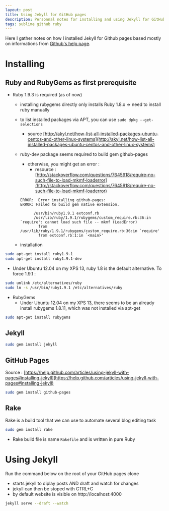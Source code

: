 ```yaml
---
layout: post
title: Using Jekyll for GitHub pages
description: Personnal notes for installing and using Jekyll for GitHub pages
tags: sublime github ruby
---
```


Here I gather notes on how I installed Jekyll for Github pages based mostly on informations from [Github's help page](https://help.github.com/articles/using-jekyll-with-pages).


# Installing

## Ruby and RubyGems as first prerequisite

* Ruby 1.9.3 is required (as of now)
  + installing rubygems directly only installs Ruby 1.8.x => need to install ruby manually
  + to list installed packages via APT, you can use `sudo dpkg --get-selections`
    - source [http://akyl.net/how-list-all-installed-packages-ubuntu-centos-and-other-linux-systems](http://akyl.net/how-list-all-installed-packages-ubuntu-centos-and-other-linux-systems)
  + ruby-dev package seems required to build gem github-pages
    - otherwise, you might get an error :
      + resource : [http://stackoverflow.com/questions/7645918/require-no-such-file-to-load-mkmf-loaderror](http://stackoverflow.com/questions/7645918/require-no-such-file-to-load-mkmf-loaderror)

    ```
    ERROR:  Error installing github-pages:
    ERROR: Failed to build gem native extension.

          /usr/bin/ruby1.9.1 extconf.rb
          /usr/lib/ruby/1.9.1/rubygems/custom_require.rb:36:in `require': cannot load such file -- mkmf (LoadError)
            from /usr/lib/ruby/1.9.1/rubygems/custom_require.rb:36:in `require'
            from extconf.rb:1:in `<main>'
    ```

  + installation

```sh
sudo apt-get install ruby1.9.1
sudo apt-get install ruby1.9.1-dev
```

* Under Ubuntu 12.04 on my XPS 13, ruby 1.8 is the default alternative. To force 1.9.1 :

```sh
sudo unlink /etc/alternatives/ruby
sudo ln -s /usr/bin/ruby1.9.1 /etc/alternatives/ruby
```

* RubyGems
  + Under Ubuntu 12.04 on my XPS 13, there seems to be an already install rubygems 1.8.11, which was not installed via apt-get 

```sh
sudo apt-get install rubygems
```

## Jekyll

  ```sh
  sudo gem install jekyll
  ```

## GitHub Pages

Source : [https://help.github.com/articles/using-jekyll-with-pages#installing-jekyll](https://help.github.com/articles/using-jekyll-with-pages#installing-jekyll)

  ```sh
  sudo gem install github-pages
  ```

## Rake

Rake is a build tool that we can use to automate several blog editing task

  ```sh
  sudo gem install rake
  ```

  + Rake build file is name `Rakefile` and is written in pure Ruby

# Using Jekyll

Run the command below on the root of your GitHub pages clone

* starts jekyll to diplay posts AND draft and watch for changes
* jekyll can then be stoped with CTRL+C
* by default website is visible on http://localhost:4000

```sh
jekyll serve --draft --watch
```

